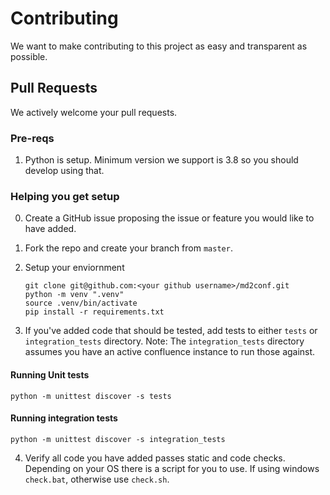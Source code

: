 # Contributing

We want to make contributing to this project as easy and transparent as
possible.

## Pull Requests

We actively welcome your pull requests.

### Pre-reqs

1. Python is setup. Minimum version we support is 3.8 so you should develop using that. 

### Helping you get setup

0. Create a GitHub issue proposing the issue or feature you would like to have added.
1. Fork the repo and create your branch from `master`.
2. Setup your enviornment

   ```
   git clone git@github.com:<your github username>/md2conf.git
   python -m venv ".venv"
   source .venv/bin/activate
   pip install -r requirements.txt
   ```
3. If you've added code that should be tested, add tests to either `tests` or `integration_tests` directory.
   Note: The `integration_tests` directory assumes you have an active confluence instance to run those against. 

#### Running Unit tests
```
python -m unittest discover -s tests
```

#### Running integration tests

```
python -m unittest discover -s integration_tests
```

4. Verify all code you have added passes static and code checks. Depending on your OS there is a script for you to use. If using windows `check.bat`, otherwise use `check.sh`. 

